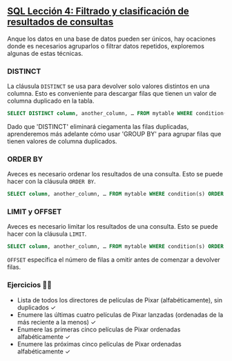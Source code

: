 ## [SQL Lección 4: Filtrado y clasificación de resultados de consultas](https://sqlbolt.com/lesson/filtering_sorting_query_results)

Anque los datos en una base de datos pueden ser únicos, hay ocaciones donde es necesarios agruparlos o filtrar datos repetidos, exploremos algunas de estas técnicas.

### DISTINCT

La cláusula `DISTINCT` se usa para devolver solo valores distintos en una columna. Esto es conveniente para descargar filas que tienen un valor de columna duplicado en la tabla.

```sql
SELECT DISTINCT column, another_column, … FROM mytable WHERE condition(s);
```

Dado que 'DISTINCT' eliminará ciegamenta las filas duplicadas, aprenderemos más adelante cómo usar 'GROUP BY' para agrupar filas que tienen valores de columna duplicados.

### ORDER BY

Aveces es necesario ordenar los resultados de una consulta. Esto se puede hacer con la cláusula `ORDER BY`.

```sql
SELECT column, another_column, … FROM mytable WHERE condition(s) ORDER BY column ASC|DESC;
```

### LIMIT y OFFSET

Aveces es necesario limitar los resultados de una consulta. Esto se puede hacer con la cláusula `LIMIT`.

```sql
SELECT column, another_column, … FROM mytable WHERE condition(s) ORDER BY column ASC|DESC LIMIT num_limit OFFSET num_offset;
```

`OFFSET` especifica el número de filas a omitir antes de comenzar a devolver filas.

### Ejercicios 🏋️‍♀️

- Lista de todos los directores de películas de Pixar (alfabéticamente), sin duplicados ✓
- Enumere las últimas cuatro películas de Pixar lanzadas (ordenadas de la más reciente a la menos) ✓
- Enumere las primeras cinco películas de Pixar ordenadas alfabéticamente ✓
- Enumere las próximas cinco películas de Pixar ordenadas alfabéticamente ✓
